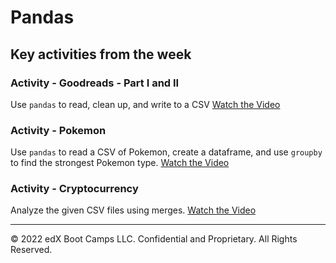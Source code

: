 # Pandas

## Key activities from the week

### Activity - Goodreads - Part I and II

Use `pandas` to read, clean up, and write to a CSV
[Watch the Video](https://youtu.be/_SYAjWlZhA4)

### Activity - Pokemon

Use `pandas` to read a CSV of Pokemon, create a dataframe, and use `groupby` to find the strongest Pokemon type.
[Watch the Video](https://youtu.be/yHp7zfohK-Y)

### Activity - Cryptocurrency

Analyze the given CSV files using merges.
[Watch the Video](https://youtu.be/7wrl8xZGGDk)

- - -

© 2022 edX Boot Camps LLC. Confidential and Proprietary. All Rights Reserved.
